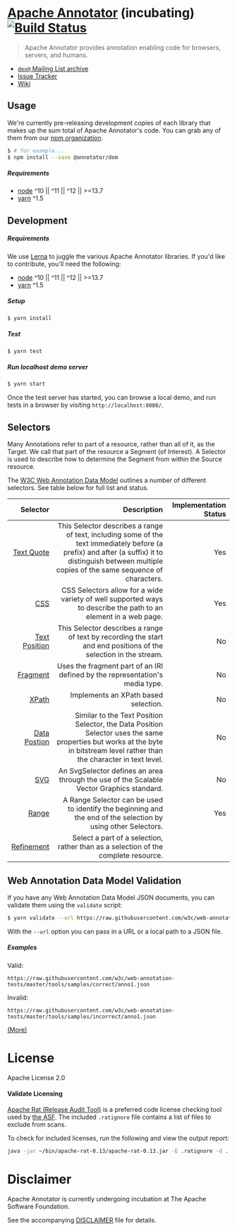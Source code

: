 # [Apache Annotator](http://annotator.apache.org/) (incubating) [![Build Status](https://travis-ci.org/apache/incubator-annotator.svg?branch=master)](https://travis-ci.org/apache/incubator-annotator)

> Apache Annotator provides annotation enabling code for browsers, servers,
> and humans.

* [`dev@` Mailing List archive](http://mail-archives.apache.org/mod_mbox/incubator-annotator-dev/)
* [Issue Tracker](https://github.com/apache/incubator-annotator/issues)
* [Wiki](https://github.com/apache/incubator-annotator/wiki)

## Usage

We're currently pre-releasing development copies of each library that makes up
the sum total of Apache Annotator's code. You can grab any of them from our
[npm organization](https://www.npmjs.com/org/annotator).

```sh
$ # for example...
$ npm install --save @annotator/dom
```

##### Requirements

- [node](https://nodejs.org) ^10 || ^11 || ^12 || >=13.7
- [yarn](https://www.yarnpkg.com/) ^1.5


## Development

##### Requirements

We use [Lerna](https://lernajs.io/) to juggle the various Apache Annotator
libraries. If you'd like to contribute, you'll need the following:

- [node](https://nodejs.org) ^10 || ^11 || ^12 || >=13.7
- [yarn](https://www.yarnpkg.com/) ^1.5

##### Setup

```sh
$ yarn install
```

##### Test

```sh
$ yarn test
```

##### Run localhost demo server

```sh
$ yarn start
```

Once the test server has started, you can browse a local demo, and run tests in
a browser by visiting `http://localhost:8080/`.

## Selectors

Many Annotations refer to part of a resource, rather than all of it, as the Target. We call that part of the resource a Segment (of Interest). A Selector is used to describe how to determine the Segment from within the Source resource.

The [W3C Web Annotation Data Model](https://www.w3.org/TR/annotation-model) outlines a number of different selectors. See table below for full list and status.

| Selector                                                                        | Description                                                                                                                                                                                          | Implementation Status |
| ------------------------------------------------------------------------------: | ---------------------------------------------------------------------------------------------------------------------------------------------------------------------------------------------------: | --------------------: |
| [Text Quote](https://www.w3.org/TR/annotation-model/#text-quote-selector)       | This Selector describes a range of text, including some of the text immediately before (a prefix) and after (a suffix) it to distinguish between multiple copies of the same sequence of characters. | Yes                   |
| [CSS](https://www.w3.org/TR/annotation-model/#css-selector)                     | CSS Selectors allow for a wide variety of well supported ways to describe the path to an element in a web page.                                                                                      | Yes                   |
| [Text Position](https://www.w3.org/TR/annotation-model/#text-position-selector) | This Selector describes a range of text by recording the start and end positions of the selection in the stream.                                                                                     | No                    |
| [Fragment](https://www.w3.org/TR/annotation-model/#fragment-selector)           | Uses the fragment part of an IRI defined by the representation's media type.                                                                                                                         | No                    |
| [XPath](https://www.w3.org/TR/annotation-model/#xpath-selector)                 | Implements an XPath based selection.                                                                                                                                                                 | No                    |
| [Data Postion](https://www.w3.org/TR/annotation-model/#data-position-selector)  | Similar to the Text Position Selector, the Data Position Selector uses the same properties but works at the byte in bitstream level rather than the character in text level.                         | No                    |
| [SVG](https://www.w3.org/TR/annotation-model/#svg-selector)                     | An SvgSelector defines an area through the use of the Scalable Vector Graphics standard.                                                                                                             | No                    |
| [Range](https://www.w3.org/TR/annotation-model/#range-selector)                 | A Range Selector can be used to identify the beginning and the end of the selection by using other Selectors.                                                                                        | Yes                   |
| [Refinement](https://www.w3.org/TR/annotation-model/#refinement-of-selection)   | Select a part of a selection, rather than as a selection of the complete resource.                                                                                                                   |                       |

## Web Annotation Data Model Validation

If you have any Web Annotation Data Model JSON documents, you can validate them
using the `validate` script:

```sh
$ yarn validate --url https://raw.githubusercontent.com/w3c/web-annotation-tests/master/tools/samples/correct/anno1.json
```

With the `--url` option you can pass in a URL or a local path to a JSON file.

##### Examples

Valid:

`https://raw.githubusercontent.com/w3c/web-annotation-tests/master/tools/samples/correct/anno1.json`

Invalid:

`https://raw.githubusercontent.com/w3c/web-annotation-tests/master/tools/samples/incorrect/anno1.json`

[(More)](https://github.com/w3c/web-annotation-tests/tree/master/tools/samples)

# License

Apache License 2.0

#### Validate Licensing

[Apache Rat (Release Audit Tool)](https://creadur.apache.org/rat/) is a
preferred code license checking tool used by [the ASF](https://apache.org/).
The included `.ratignore` file contains a list of files to exclude from scans.

To check for included licenses, run the following and view the output report:
```sh
java -jar ~/bin/apache-rat-0.13/apache-rat-0.13.jar -E .ratignore -d . > rat_report.txt
```

# Disclaimer

Apache Annotator is currently undergoing incubation at The Apache Software
Foundation.

See the accompanying [DISCLAIMER](./DISCLAIMER) file for details.
